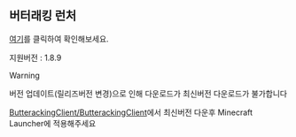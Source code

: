 ## 버터래킹 런처
[여기](https://github.com/dotory1232/BRCLauncher)를 클릭하여 확인해보세요.

지원버전 : 1.8.9

> [!WARNING]
> 버전 업데이트(릴리즈버전 변경)으로 인해 다운로드가 최신버전 다운로드가 불가합니다
> 
> [ButterackingClient/ButterackingClient](https://github.com/ButterackingClient/ButterackingClient)에서 최신버전 다운후 Minecraft Launcher에 적용해주세요
